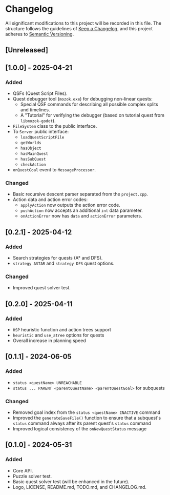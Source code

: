 # Changelog

All significant modifications to this project will be recorded in this file. The structure follows the guidelines of [Keep a Changelog](https://keepachangelog.com/en/1.1.0/), and this project adheres to [Semantic Versioning](https://semver.org/spec/v2.0.0.html).

## [Unreleased]

## [1.0.0] - 2025-04-21

### Added

- QSFs (Quest Script Files).
- Quest debugger tool (`mozok.exe`) for debugging non-linear quests:
    - Special QSF commands for describing all possible complex splits and timelines.
    - A "Tutorial" for verifying the debugger (based on tutorial quest from `libmozok-godot`).
- `FileSystem` class to the public interface.
- To `Server` public interface:
    - `loadQuestScriptFile`
    - `getWorlds`
    - `hasObject`
    - `hasMainQuest`
    - `hasSubQuest`
    - `checkAction`
- `onQuestGoal` event to `MessageProcessor`.

### Changed

- Basic recursive descent parser separated from the `project.cpp`.
- Action data and action error codes:
    - `applyAction` now outputs the action error code.
    - `pushAction` now accepts an additional `int` data parameter.
    - `onActionError` now has `data` and `actionError` parameters.

## [0.2.1] - 2025-04-12

### Added

- Search strategies for quests (A\* and DFS).
- `strategy ASTAR` and `strategy DFS` quest options.

### Changed

- Improved quest solver test.

## [0.2.0] - 2025-04-11

### Added

- `HSP` heuristic function and action trees support  
- `heuristic` and `use_atree` options for quests
- Overall increase in planning speed

## [0.1.1] - 2024-06-05

### Added

- `status <questName> UNREACHABLE`
- `status ... PARENT <parentQuestName> <parentQuestGoal>` for subquests

### Changed

- Removed goal index from the `status <questName> INACTIVE` command
- Improved the `generateSaveFile()` function to ensure that a subquest's `status` command always after its parent quest's `status` command
- Improved logical consistency of the `onNewQuestStatus` message

## [0.1.0] - 2024-05-31

### Added

- Core API.
- Puzzle solver test.
- Basic quest solver test (will be enhanced in the future).
- Logo, LICENSE, README.md, TODO.md, and CHANGELOG.md.


